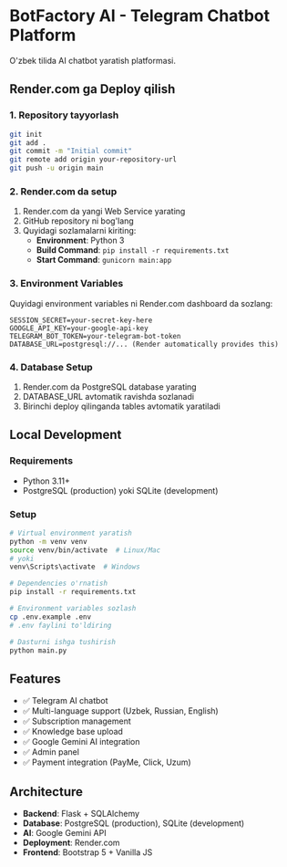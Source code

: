 # BotFactory AI - Telegram Chatbot Platform

O'zbek tilida AI chatbot yaratish platformasi.

## Render.com ga Deploy qilish

### 1. Repository tayyorlash
```bash
git init
git add .
git commit -m "Initial commit"
git remote add origin your-repository-url
git push -u origin main
```

### 2. Render.com da setup
1. Render.com da yangi Web Service yarating
2. GitHub repository ni bog'lang
3. Quyidagi sozlamalarni kiriting:
   - **Environment**: Python 3
   - **Build Command**: `pip install -r requirements.txt`
   - **Start Command**: `gunicorn main:app`

### 3. Environment Variables
Quyidagi environment variables ni Render.com dashboard da sozlang:

```
SESSION_SECRET=your-secret-key-here
GOOGLE_API_KEY=your-google-api-key
TELEGRAM_BOT_TOKEN=your-telegram-bot-token
DATABASE_URL=postgresql://... (Render automatically provides this)
```

### 4. Database Setup
1. Render.com da PostgreSQL database yarating
2. DATABASE_URL avtomatik ravishda sozlanadi
3. Birinchi deploy qilinganda tables avtomatik yaratiladi

## Local Development

### Requirements
- Python 3.11+
- PostgreSQL (production) yoki SQLite (development)

### Setup
```bash
# Virtual environment yaratish
python -m venv venv
source venv/bin/activate  # Linux/Mac
# yoki
venv\Scripts\activate  # Windows

# Dependencies o'rnatish
pip install -r requirements.txt

# Environment variables sozlash
cp .env.example .env
# .env faylini to'ldiring

# Dasturni ishga tushirish
python main.py
```

## Features
- ✅ Telegram AI chatbot
- ✅ Multi-language support (Uzbek, Russian, English)
- ✅ Subscription management
- ✅ Knowledge base upload
- ✅ Google Gemini AI integration
- ✅ Admin panel
- ✅ Payment integration (PayMe, Click, Uzum)

## Architecture
- **Backend**: Flask + SQLAlchemy
- **Database**: PostgreSQL (production), SQLite (development)  
- **AI**: Google Gemini API
- **Deployment**: Render.com
- **Frontend**: Bootstrap 5 + Vanilla JS